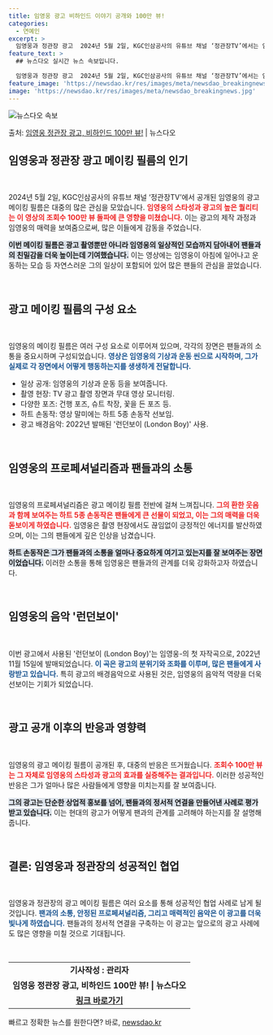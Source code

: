 ```yaml
---
title: 임영웅 광고 비하인드 이야기 공개와 100만 뷰!
categories:
  - 연예인
excerpt: >
  임영웅과 정관장 광고  2024년 5월 2일, KGC인삼공사의 유튜브 채널 ‘정관장TV’에서는 임영웅의 광고…
feature_text: >
  ## 뉴스다오 실시간 뉴스 속보입니다.

  임영웅과 정관장 광고  2024년 5월 2일, KGC인삼공사의 유튜브 채널 ‘정관장TV’에서는 임영웅의 광고…
feature_image: 'https://newsdao.kr/res/images/meta/newsdao_breakingnews.jpg'
image: 'https://newsdao.kr/res/images/meta/newsdao_breakingnews.jpg'
---
```


![뉴스다오 속보](https://newsdao.kr/res/images/meta/newsdao_breakingnews.jpg)

<p>출처: <a href="https://newsdao.kr/4991" rel="dofollow">임영웅 정관장 광고, 비하인드 100만 뷰!</a> | 뉴스다오</p>

<h2 data-ke-size="size26">임영웅과 정관장 광고 메이킹 필름의 인기</h2>

<p data-ke-size="size16">&nbsp;</p>
2024년 5월 2일, KGC인삼공사의 유튜브 채널 ‘정관장TV’에서 공개된 임영웅의 광고 메이킹 필름은 대중의 많은 관심을 모았습니다. <b><span style="color: #ee2323;">임영웅의 스타성과 광고의 높은 퀄리티는 이 영상의 조회수 100만 뷰 돌파에 큰 영향을 미쳤습니다.</span></b> 이는 광고의 제작 과정과 임영웅의 매력을 보여줌으로써, 많은 이들에게 감동을 주었습니다. 

<b><span style="background-color: #21538527;">이번 메이킹 필름은 광고 촬영뿐만 아니라 임영웅의 일상적인 모습까지 담아내어 팬들과의 친밀감을 더욱 높이는데 기여했습니다.</span></b> 이는 영상에는 임영웅이 아침에 일어나고 운동하는 모습 등 자연스러운 그의 일상이 포함되어 있어 많은 팬들의 관심을 끌었습니다. 

<p data-ke-size="size16">&nbsp;</p>
<h2 data-ke-size="size26">광고 메이킹 필름의 구성 요소</h2>

<p data-ke-size="size16">&nbsp;</p>
임영웅의 메이킹 필름은 여러 구성 요소로 이루어져 있으며, 각각의 장면은 팬들과의 소통을 중요시하며 구성되었습니다. <b><span style="color: #1a5490;">영상은 임영웅의 기상과 운동 씬으로 시작하며, 그가 실제로 각 장면에서 어떻게 행동하는지를 생생하게 전달합니다.</span></b>

<ul>
    <li>일상 공개: 임영웅의 기상과 운동 등을 보여줍니다.</li>
    <li>촬영 현장: TV 광고 촬영 장면과 무대 영상 모니터링.</li>
    <li>다양한 포즈: 건행 포즈, 슈트 착장, 꽃을 든 포즈 등.</li>
    <li>하트 손동작: 영상 말미에는 하트 5종 손동작 선보임.</li>
    <li>광고 배경음악: 2022년 발매된 '런던보이 (London Boy)' 사용.</li>
</ul>

<p data-ke-size="size16">&nbsp;</p>
<h2 data-ke-size="size26">임영웅의 프로페셔널리즘과 팬들과의 소통</h2>

<p data-ke-size="size16">&nbsp;</p>
임영웅의 프로페셔널리즘은 광고 메이킹 필름 전반에 걸쳐 느껴집니다. <b><span style="color: #ee2323;">그의 환한 웃음과 함께 보여주는 하트 5종 손동작은 팬들에게 큰 선물이 되었고, 이는 그의 매력을 더욱 돋보이게 하였습니다.</span></b> 임영웅은 촬영 현장에서도 끊임없이 긍정적인 에너지를 발산하였으며, 이는 그의 팬들에게 깊은 인상을 남겼습니다.

<b><span style="background-color: #21538527;">하트 손동작은 그가 팬들과의 소통을 얼마나 중요하게 여기고 있는지를 잘 보여주는 장면이었습니다.</span></b> 이러한 소통을 통해 임영웅은 팬들과의 관계를 더욱 강화하고자 하였습니다. 

<p data-ke-size="size16">&nbsp;</p>
<h2 data-ke-size="size26">임영웅의 음악 '런던보이'</h2>

<p data-ke-size="size16">&nbsp;</p>
이번 광고에서 사용된 '런던보이 (London Boy)'는 임영웅-의 첫 자작곡으로, 2022년 11월 15일에 발매되었습니다. <b><span style="color: #1a5490;">이 곡은 광고의 분위기와 조화를 이루며, 많은 팬들에게 사랑받고 있습니다.</span></b> 특히 광고의 배경음악으로 사용된 것은, 임영웅의 음악적 역량을 더욱 선보이는 기회가 되었습니다. 

<p data-ke-size="size16">&nbsp;</p>
<h2 data-ke-size="size26">광고 공개 이후의 반응과 영향력</h2>

<p data-ke-size="size16">&nbsp;</p>
임영웅의 광고 메이킹 필름이 공개된 후, 대중의 반응은 뜨거웠습니다. <b><span style="color: #ee2323;">조회수 100만 뷰는 그 자체로 임영웅의 스타성과 광고의 효과를 실증해주는 결과입니다.</span></b> 이러한 성공적인 반응은 그가 얼마나 많은 사람들에게 영향을 미치는지를 잘 보여줍니다.

<b><span style="background-color: #21538527;">그의 광고는 단순한 상업적 홍보를 넘어, 팬들과의 정서적 연결을 만들어낸 사례로 평가받고 있습니다.</span></b> 이는 현대의 광고가 어떻게 팬과의 관계를 고려해야 하는지를 잘 설명해줍니다.

<p data-ke-size="size16">&nbsp;</p>
<h2 data-ke-size="size26">결론: 임영웅과 정관장의 성공적인 협업</h2>

<p data-ke-size="size16">&nbsp;</p>
임영웅과 정관장의 광고 메이킹 필름은 여러 요소를 통해 성공적인 협업 사례로 남게 될 것입니다. <b><span style="color: #1a5490;">팬과의 소통, 안정된 프로페셔널리즘, 그리고 매력적인 음악은 이 광고를 더욱 빛나게 하였습니다.</span></b> 팬들과의 정서적 연결을 구축하는 이 광고는 앞으로의 광고 사례에도 많은 영향을 미칠 것으로 기대됩니다.

<p data-ke-size="size16">&nbsp;</p>
<table>
    <tr>
        <td style="text-align: center; height: 17px;"><b>기사작성 : 관리자</b></td>
    </tr>
    <tr>
        <td style="text-align: center; height: 17px;"><b>임영웅 정관장 광고, 비하인드 100만 뷰! | 뉴스다오</b></td>
    </tr>
    <tr>
        <td style="text-align: center; height: 17px;"><b><a href="https://newsdao.kr/4991">링크 바로가기</a></b></td>
    </tr>
</table> 

빠르고 정확한 뉴스를 원한다면? 바로, <a href="https://newsdao.kr" rel="dofollow">newsdao.kr</a>


